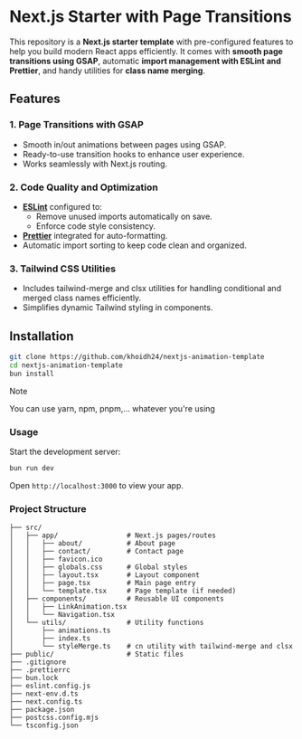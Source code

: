 # Next.js Starter with Page Transitions

This repository is a **Next.js starter template** with pre-configured features to help you build modern React apps efficiently. It comes with **smooth page transitions using GSAP**, automatic **import management with ESLint and Prettier**, and handy utilities for **class name merging**.

## Features

### 1. Page Transitions with GSAP

- Smooth in/out animations between pages using GSAP.
- Ready-to-use transition hooks to enhance user experience.
- Works seamlessly with Next.js routing.

### 2. Code Quality and Optimization

- **[ESLint](https://eslint.org/)** configured to:
  - Remove unused imports automatically on save.
  - Enforce code style consistency.
- **[Prettier](https://prettier.io/)** integrated for auto-formatting.
- Automatic import sorting to keep code clean and organized.

### 3. Tailwind CSS Utilities

- Includes tailwind-merge and clsx utilities for handling conditional and merged class names efficiently.
- Simplifies dynamic Tailwind styling in components.

## Installation

```bash
git clone https://github.com/khoidh24/nextjs-animation-template
cd nextjs-animation-template
bun install
```

> [!NOTE]
> You can use yarn, npm, pnpm,... whatever you're using

### Usage

Start the development server:

```bash
bun run dev
```

Open `http://localhost:3000` to view your app.

### Project Structure

```
├── src/
│   ├── app/                 # Next.js pages/routes
│   │   ├── about/           # About page
│   │   ├── contact/         # Contact page
│   │   ├── favicon.ico
│   │   ├── globals.css      # Global styles
│   │   ├── layout.tsx       # Layout component
│   │   ├── page.tsx         # Main page entry
│   │   └── template.tsx     # Page template (if needed)
│   ├── components/          # Reusable UI components
│   │   ├── LinkAnimation.tsx
│   │   └── Navigation.tsx
│   └── utils/               # Utility functions
│       ├── animations.ts
│       ├── index.ts
│       └── styleMerge.ts    # cn utility with tailwind-merge and clsx
├── public/                  # Static files
├── .gitignore
├── .prettierrc
├── bun.lock
├── eslint.config.js
├── next-env.d.ts
├── next.config.ts
├── package.json
├── postcss.config.mjs
└── tsconfig.json

```
